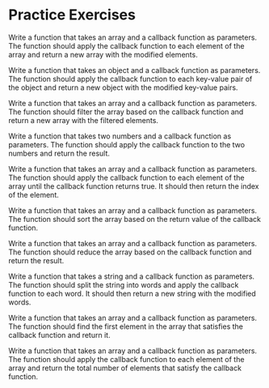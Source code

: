 
# Practice Exercises 

Write a function that takes an array and a callback function as parameters. The function should apply the callback function to each element of the array and return a new array with the modified elements.

Write a function that takes an object and a callback function as parameters. The function should apply the callback function to each key-value pair of the object and return a new object with the modified key-value pairs.

Write a function that takes an array and a callback function as parameters. The function should filter the array based on the callback function and return a new array with the filtered elements.

Write a function that takes two numbers and a callback function as parameters. The function should apply the callback function to the two numbers and return the result.

Write a function that takes an array and a callback function as parameters. The function should apply the callback function to each element of the array until the callback function returns true. It should then return the index of the element.

Write a function that takes an array and a callback function as parameters. The function should sort the array based on the return value of the callback function.

Write a function that takes an array and a callback function as parameters. The function should reduce the array based on the callback function and return the result.

Write a function that takes a string and a callback function as parameters. The function should split the string into words and apply the callback function to each word. It should then return a new string with the modified words.

Write a function that takes an array and a callback function as parameters. The function should find the first element in the array that satisfies the callback function and return it.

Write a function that takes an array and a callback function as parameters. The function should apply the callback function to each element of the array and return the total number of elements that satisfy the callback function.